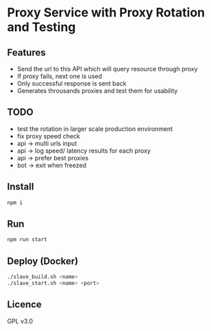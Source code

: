 # Proxy Service with Proxy Rotation and Testing

## Features

* Send the url to this API which will query resource through proxy
* If proxy fails, next one is used
* Only successful response is sent back
* Generates throusands proxies and test them for usability

## TODO

* test the rotation in larger scale production environment
* fix proxy speed check
* api -> multi urls input
* api -> log speed/ latency results for each proxy
* api -> prefer best proxies
* bot -> exit when freezed

## Install

```bash
npm i
```

## Run

```bash
npm run start
```

## Deploy (Docker)

```bash
./slave_build.sh <name>
./slave_start.sh <name> <port>
```

## Licence

GPL v3.0
